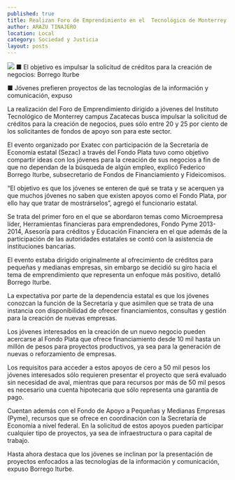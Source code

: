 ```yaml
---
published: true
title: Realizan Foro de Emprendimiento en el  Tecnológico de Monterrey campus Zacateca
author: ARAZU TINAJERO
location: Local
category: Sociedad y Justicia
layout: posts
---
```


![](http://i.imgur.com/urdV4G0m.jpg)
■ El objetivo es impulsar la solicitud de créditos para la creación de negocios: Borrego Iturbe

■ Jóvenes prefieren proyectos de las tecnologías de la información y comunicación, expuso

La realización del Foro de Emprendimiento dirigido a jóvenes del Instituto Tecnológico de Monterrey campus Zacatecas busca impulsar la solicitud de créditos para la creación de negocios, pues sólo entre 20 y 25 por ciento de los solicitantes de fondos de apoyo son para este sector.

El evento organizado por Exatec con participación de la Secretaría de Economía estatal (Sezac) a través del Fondo Plata tuvo como objetivo compartir ideas con los jóvenes para la creación de sus negocios a fin de que no dependan de la búsqueda de algún empleo, explicó Federico Borrego Iturbe, subsecretario de Fondos de Financiamiento y Fideicomisos.

“El objetivo es que los jóvenes se enteren de qué se trata y se acerquen ya que muchos jóvenes no saben que existen apoyos como el Fondo Plata, por ello hay que tratar de mostrárselos”, agregó el funcionario estatal.

Se trata del primer foro en el que se abordaron temas como Microempresa líder, Herramientas financieras para emprendedores, Fondo Pyme 2013-2014, Asesoría para créditos y Educación Financiera en el que además de la participación de las autoridades estatales se contó con la asistencia de instituciones bancarias.

El evento estaba dirigido originalmente al ofrecimiento de créditos para pequeñas y medianas empresas, sin embargo se decidió su giro hacia el tema de emprendimiento que representa un enfoque más positivo, detalló Borrego Iturbe.

La expectativa por parte de la dependencia estatal es que los jóvenes conozcan la función de la Secretaría y que asimilen que se trata de una instancia con disponibilidad de ofrecer financiamientos, consultas y gestión para la creación de nuevas empresas.

Los jóvenes interesados en la creación de un nuevo negocio pueden acercarse al Fondo Plata que ofrece financiamiento desde 10 mil hasta un millón de pesos para proyectos productivos, ya sea para la generación de nuevas o reforzamiento de empresas.

Los requisitos para acceder a estos apoyos de cero a 50 mil pesos los jóvenes interesados sólo requieren presentar el proyecto que será evaluado sin necesidad de aval, mientras que para recursos por más de 50 mil pesos es necesario una cuenta hipotecaria que sólo representa una garantía de pago.

Cuentan además con el Fondo de Apoyo a Pequeñas y Medianas Empresas (Pyme), recursos que se ofrece en coordinación con la Secretaría de Economía a nivel federal. En la solicitud de estos apoyos pueden participar cualquier tipo de proyectos, ya sea de infraestructura o para capital de trabajo. 

Hasta ahora destaca que los jóvenes se inclinan por la presentación de proyectos enfocados a las tecnologías de la información y comunicación, expuso Borrego Iturbe.
